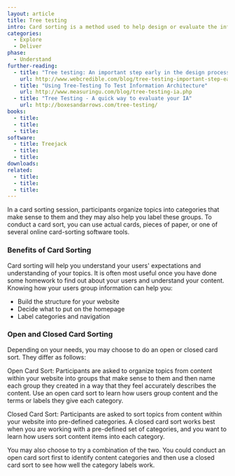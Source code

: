 ```yaml
---
layout: article
title: Tree testing
intro: Card sorting is a method used to help design or evaluate the information architecture of a site. 
categories:
  - Explore
  - Deliver
phase:
  - Understand
further-reading:
  - title: "Tree testing: An important step early in the design process"
    url: http://www.webcredible.com/blog/tree-testing-important-step-early-web-design-process/
  - title: "Using Tree-Testing To Test Information Architecture"	
    url: http://www.measuringu.com/blog/tree-testing-ia.php
  - title: "Tree Testing - A quick way to evaluate your IA"
    url: http://boxesandarrows.com/tree-testing/
books:
  - title:  
  - title:
  - title:
software:
  - title: Treejack
  - title:
  - title:
downloads:
related:
  - title:
  - title:
  - title:
---
```


In a card sorting session, participants organize topics into categories that make sense to them and they may also help you label these groups. To conduct a card sort, you can use actual cards, pieces of paper, or one of several online card-sorting software tools.

### Benefits of Card Sorting

Card sorting will help you understand your users' expectations and understanding of your topics. It is often most useful once you have done some homework to find out about your users and understand your content. Knowing how your users group information can help you:

* Build the structure for your website
* Decide what to put on the homepage
* Label categories and navigation

### Open and Closed Card Sorting

Depending on your needs, you may choose to do an open or closed card sort. They differ as follows:

Open Card Sort: Participants are asked to organize topics from content within your website into groups that make sense to them and then name each group they created in a way that they feel accurately describes the content. Use an open card sort to learn how users group content and the terms or labels they give each category.

Closed Card Sort: Participants are asked to sort topics from content within your website into pre-defined categories. A closed card sort works best when you are working with a pre-defined set of categories, and you want to learn how users sort content items into each category.

You may also choose to try a combination of the two. You could conduct an open card sort first to identify content categories and then use a closed card sort to see how well the category labels work.